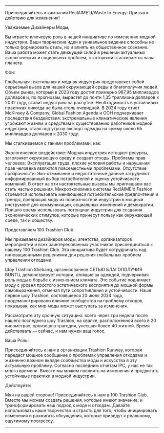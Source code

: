 ---

Присоединяйтесь к кампании ReclAIME'd/Waste to Energy: Призыв к действию для изменения!

Уважаемые Дизайнеры Моды,

Вы играете ключевую роль в нашей инициативе по изменению модной индустрии. Ваши творческие идеи и уникальное видение способны не только формировать стиль, но и влиять на общественное сознание. Ваша работа может стать движущей силой в решении актуальных экологических и социальных проблем, с которыми сталкивается наша планета.

Фон:

Глобальная текстильная и модная индустрия представляет собой серьезный вызов для нашей окружающей среды и благополучия людей. Объем рынка, который в 2023 году достиг примерно 987,95 миллиардов долларов и, по прогнозам, вырастет до почти 1,35 триллиона долларов к 2032 году, ставит индустрию на распутье. Необходимость в устойчивых практиках никогда не была столь очевидной. В 2024 году отчет McKinsey & Company, Global Fashion Agenda и ООН подчеркивает последствия бездействия: экстремальные климатические явления угрожают жизням и средствам к существованию работников модной индустрии, ставя под угрозу экспорт одежды на сумму около 65 миллиардов долларов к 2030 году.

Мы сталкиваемся с такими проблемами, как:

Экологическое воздействие: Модная индустрия истощает ресурсы, загрязняет окружающую среду и создает отходы.
Проблемы прав человека: Эксплуатация труда, плохие условия работы и нарушения прав человека являются повсеместными проблемами.
Отсутствие прозрачности: Эко-отмывание и недостаточные данные затрудняют информированный выбор потребителей и оценку устойчивости компаний.
В ответ на эти настоятельные вызовы мы приглашаем вас стать частью решения. Микроэкономика системы ReclAIME'd Fashion стремится использовать меняющиеся потребительские предпочтения и тренды, превращая моду из поверхностной индустрии в мощный инструмент для коммуникации, социальных изменений и демократии. Пришло время использовать потенциал индустрии для создания экономических стимулов, которые принесут пользу как окружающей среде, так и обществу.

Представляем 100 Trashion Club:

Мы призываем дизайнеров моды, агентства, организаторов мероприятий и всех заинтересованных участников присоединиться к нашему 100 Trashion Club. Эта инициатива будет сотрудничать над инновационными решениями для решения глобальных проблем управления отходами.

Шоу Trashion Shebang, организованное СЕТЬЮ БЛАГОПОЛУЧИЯ BUNTU, демонстрирует истории, стоящие за одеждой, подчеркивая роль моды в борьбе с изменением климата. Это событие поднимает моду с уровня простого эстетического восприятия до мощной формы самовыражения, отмечая пути сопротивления и устойчивости. Наше первое шоу Trashion, состоявшееся 20 июля 2024 года, продемонстрировало влияние сообщества на проблему отходов, показывая, как мир моды может выступать за изменения.

Рассмотрите эту срочную ситуацию: всего через три недели после нашего последнего шоу Trashion, на свалке, расположенной всего в 20 километрах, произошла трагедия, унесшая более 40 жизней. Время действовать — сейчас, и нам нужен ваш голос.

Ваша Роль:

Присоединяйтесь к нам в организации Trashion Runway, которая передаст мощное сообщение о проблемах управления отходами и жизненно важном вкладе сообщества моды и искусства в эту актуальную проблему. Согласно последним отчетам IPC, у нас не так много времени. Вместе мы можем повлиять на изменения и продвигать устойчивые практики в модной индустрии.

Действуйте:

Мяч на вашей стороне! Присоединяйтесь к нам в 100 Trashion Club. Вместе мы можем создать решения, которые имеют значение, и трансформировать наш подход к моде и отходам. Давайте использовать наше творчество и страсть для того, чтобы инициировать изменения и разжигать обсуждения, которые приведут к реальному, ощутимому прогрессу.

---